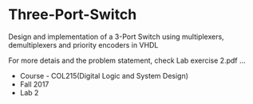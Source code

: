# Three-Port-Switch

Design and implementation of a 3-Port Switch using multiplexers, demultiplexers and priority encoders in VHDL

For more detais and the problem statement, check Lab exercise 2.pdf ...

* Course - COL215(Digital Logic and System Design)
* Fall 2017
* Lab 2

